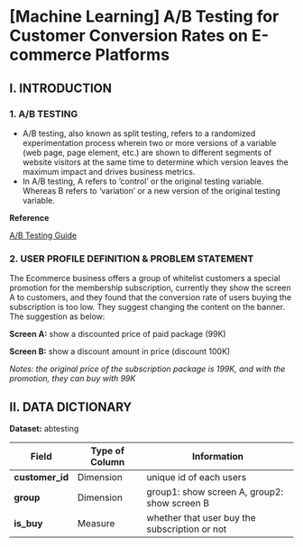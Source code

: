 # [Machine Learning] A/B Testing for Customer Conversion Rates on E-commerce Platforms
## **I. INTRODUCTION**

### 1. **A/B TESTING**
- A/B testing, also known as split testing, refers to a randomized experimentation process wherein two or more versions of a variable (web page, page element, etc.) are shown to different segments of website visitors at the same time to determine which version leaves the maximum impact and drives business metrics.
- In A/B testing, A refers to ‘control’ or the original testing variable. Whereas B refers to ‘variation’ or a new version of the original testing variable.

**Reference**

[A/B Testing Guide](https://vwo.com/ab-testing/)

### 2. **USER PROFILE DEFINITION & PROBLEM STATEMENT**

The Ecommerce business offers a group of whitelist customers a special promotion for the membership subscription, currently they show the screen A to customers, and they found that the conversion rate of users buying the subscription is too low. They suggest changing the content on the banner. The suggestion as below:

**Screen A:** show a discounted price of paid package (99K)

**Screen B:** show a discount amount in price (discount 100K)

*Notes: the original price of the subscription package is 199K, and with the promotion, they can buy with 99K*

## **II. DATA DICTIONARY**

**Dataset:** abtesting

| Field | Type of Column | Information |
| --- | --- | --- |
| **customer_id** | Dimension | unique id of each users |
| **group** | Dimension | group1: show screen A, group2: show screen B |
| **is_buy** | Measure | whether that user buy the subscription or not |
